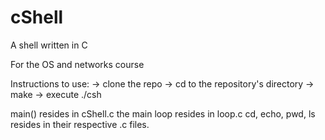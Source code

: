 # cShell
A shell written in C

For the OS and networks course

Instructions to use: 
  -> clone the repo
  -> cd to the repository's directory
  -> make
  -> execute ./csh
  
main() resides in cShell.c
the main loop resides in loop.c
cd, echo, pwd, ls resides in their respective .c files.
